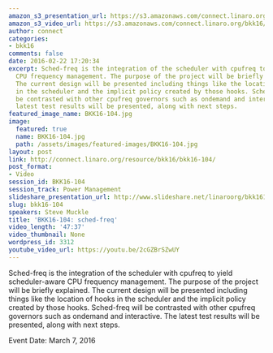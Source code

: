 ```yaml
---
amazon_s3_presentation_url: https://s3.amazonaws.com/connect.linaro.org/bkk16/Presentations/Monday/BKK16-104.pdf
amazon_s3_video_url: https://s3.amazonaws.com/connect.linaro.org/bkk16/Videos/Monday/BKK16-104%20sched-freq.mp4
author: connect
categories:
- bkk16
comments: false
date: 2016-02-22 17:20:34
excerpt: Sched-freq is the integration of the scheduler with cpufreq to yield scheduler-aware
  CPU frequency management. The purpose of the project will be briefly explained.
  The current design will be presented including things like the location of hooks
  in the scheduler and the implicit policy created by those hooks. Sched-freq will
  be contrasted with other cpufreq governors such as ondemand and interactive. The
  latest test results will be presented, along with next steps.
featured_image_name: BKK16-104.jpg
image:
  featured: true
  name: BKK16-104.jpg
  path: /assets/images/featured-images/BKK16-104.jpg
layout: post
link: http://connect.linaro.org/resource/bkk16/bkk16-104/
post_format:
- Video
session_id: BKK16-104
session_track: Power Management
slideshare_presentation_url: http://www.slideshare.net/linaroorg/bkk16104-schedfreq
slug: bkk16-104
speakers: Steve Muckle
title: 'BKK16-104: sched-freq'
video_length: '47:37'
video_thumbnail: None
wordpress_id: 3312
youtube_video_url: https://youtu.be/2cGZBrSZwUY
---
```


Sched-freq is the integration of the scheduler with cpufreq to yield scheduler-aware CPU frequency management. The purpose of the project will be briefly explained. The current design will be presented including things like the location of hooks in the scheduler and the implicit policy created by those hooks. Sched-freq will be contrasted with other cpufreq governors such as ondemand and interactive. The latest test results will be presented, along with next steps.

Event Date: March 7, 2016